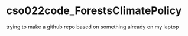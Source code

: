 cso022code_ForestsClimatePolicy
===========================

trying to make a github repo based on something already on my laptop

